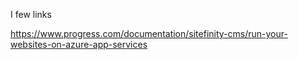 I few links

https://www.progress.com/documentation/sitefinity-cms/run-your-websites-on-azure-app-services
